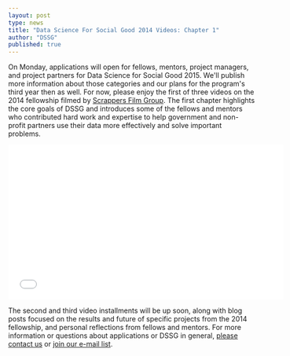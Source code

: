 ```yaml
---
layout: post
type: news
title: "Data Science For Social Good 2014 Videos: Chapter 1"
author: "DSSG"
published: true
---
```


On Monday, applications will open for fellows, mentors, project managers, and project partners for Data Science for Social Good 2015. We'll publish more information about those categories and our plans for the program's third year then as well. For now, please enjoy the first of three videos on the 2014 fellowship filmed by <a href="http://www.scrappersfilmgroup.com/">Scrappers Film Group</a>. The first chapter highlights the core goals of DSSG and introduces some of the fellows and mentors who contributed hard work and expertise to help government and non-profit partners use their data more effectively and solve important problems.

<iframe width="560" height="315" src="//www.youtube.com/embed/beNCzRE6pxo?rel=0" frameborder="0" allowfullscreen></iframe><br>

The second and third video installments will be up soon, along with blog posts focused on the results and future of specific projects from the 2014 fellowship, and personal reflections from fellows and mentors. For more information or questions about applications or DSSG in general, <a href="mailto:datascifellows@gmail.com">please contact us</a> or <a href="http://dssg.us7.list-manage.com/subscribe?u=e926f7378762c658c445fe119&id=6053f5e6e3">join our e-mail list</a>.



